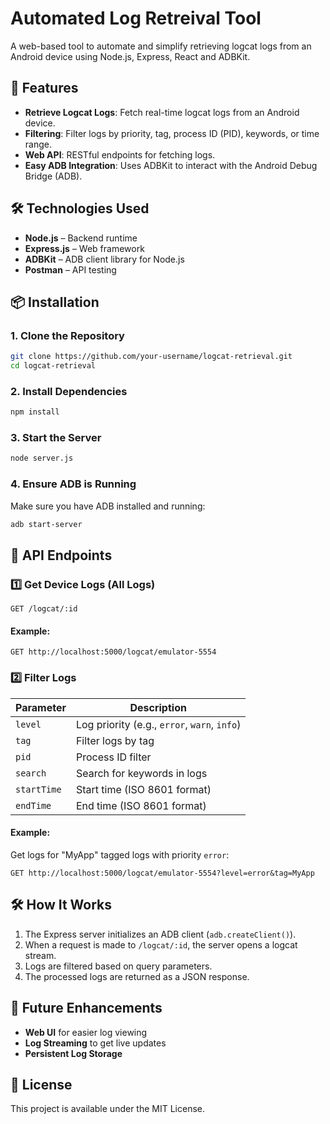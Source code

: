 # Automated Log Retreival Tool

A web-based tool to automate and simplify retrieving logcat logs from an Android device using Node.js, Express, React and ADBKit.

## 🚀 Features
- **Retrieve Logcat Logs**: Fetch real-time logcat logs from an Android device.
- **Filtering**: Filter logs by priority, tag, process ID (PID), keywords, or time range.
- **Web API**: RESTful endpoints for fetching logs.
- **Easy ADB Integration**: Uses ADBKit to interact with the Android Debug Bridge (ADB).

## 🛠️ Technologies Used
- **Node.js** – Backend runtime
- **Express.js** – Web framework
- **ADBKit** – ADB client library for Node.js
- **Postman** – API testing

## 📦 Installation
### 1. Clone the Repository
```sh
git clone https://github.com/your-username/logcat-retrieval.git
cd logcat-retrieval
```

### 2. Install Dependencies
```sh
npm install
```

### 3. Start the Server
```sh
node server.js
```

### 4. Ensure ADB is Running
Make sure you have ADB installed and running:
```sh
adb start-server
```

## 📡 API Endpoints
### 1️⃣ Get Device Logs (All Logs)
```http
GET /logcat/:id
```
#### Example:
```http
GET http://localhost:5000/logcat/emulator-5554
```

### 2️⃣ Filter Logs
| Parameter | Description |
|-----------|-------------|
| `level` | Log priority (e.g., `error`, `warn`, `info`) |
| `tag` | Filter logs by tag |
| `pid` | Process ID filter |
| `search` | Search for keywords in logs |
| `startTime` | Start time (ISO 8601 format) |
| `endTime` | End time (ISO 8601 format) |

#### Example:
Get logs for "MyApp" tagged logs with priority `error`:
```http
GET http://localhost:5000/logcat/emulator-5554?level=error&tag=MyApp
```

## 🛠️ How It Works
1. The Express server initializes an ADB client (`adb.createClient()`).
2. When a request is made to `/logcat/:id`, the server opens a logcat stream.
3. Logs are filtered based on query parameters.
4. The processed logs are returned as a JSON response.

## 📌 Future Enhancements
- **Web UI** for easier log viewing
- **Log Streaming** to get live updates
- **Persistent Log Storage**

## 📜 License
This project is available under the MIT License.
